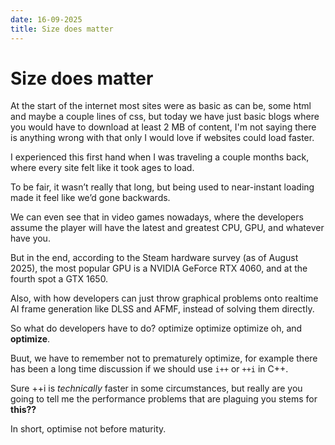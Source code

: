 ```yaml
---
date: 16-09-2025
title: Size does matter
---
```


# Size does matter

At the start of the internet most sites were as basic as can be, some html and maybe a couple lines of css, but today we have just basic blogs where you would have to download at least 2 MB of content, I'm not saying there is anything wrong with that only I would love if websites could load faster.

I experienced this first hand when I was traveling a couple months back, where every site felt like it took ages to load.  

To be fair, it wasn’t really that long, but being used to near-instant loading made it feel like we’d gone backwards.  

We can even see that in video games nowadays, where the developers assume the player will have the latest and greatest CPU, GPU, and whatever have you.  

But in the end, according to the Steam hardware survey (as of August 2025), the most popular GPU is a NVIDIA GeForce RTX 4060, and at the fourth spot a GTX 1650.  

Also, with how developers can just throw graphical problems onto realtime AI frame generation like DLSS and AFMF, instead of solving them directly.

So what do developers have to do? optimize optimize optimize oh, and **optimize**.

Buut, we have to remember not to prematurely optimize, for example there has been a long time discussion if we should use `i++` or `++i` in C++.

Sure ++i is *technically* faster in some circumstances, but really are you going to tell me the performance problems that are plaguing you stems for **this??**

In short, optimise not before maturity.
